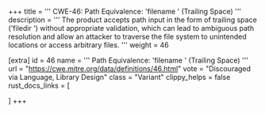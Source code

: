 +++
title = '''
CWE-46: Path Equivalence: 'filename ' (Trailing Space)
'''
description	= '''
The product accepts path input in the form of trailing space ('filedir ') without appropriate validation, which can lead to ambiguous path resolution and allow an attacker to traverse the file system to unintended locations or access arbitrary files.
'''
weight = 46

[extra]
id = 46
name = '''
Path Equivalence: 'filename ' (Trailing Space)
'''
url = "https://cwe.mitre.org/data/definitions/46.html"
vote = "Discouraged via Language, Library Design"
class = "Variant"
clippy_helps = false
rust_docs_links = [
	
]
+++

